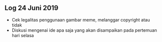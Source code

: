 Log 24 Juni 2019
---
* Cek legalitas penggunaan gambar meme, melanggar copyright atau tidak
* Diskusi mengenai ide apa saja yang akan disampaikan pada pertemuan hari selasa